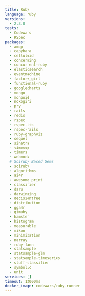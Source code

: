```yaml
---
title: Ruby
language: ruby
versions:
  - 2.3.0
tests:
  - Codewars
  - RSpec
packages:
  - amqp
  - capybara
  - celluloid
  - concerning
  - concurrent-ruby
  - elasticsearch
  - eventmachine
  - factory_girl
  - functional-ruby
  - googlecharts
  - mongo
  - mongoid
  - nokogiri
  - pry
  - rails
  - redis
  - rspec
  - rspec-its
  - rspec-rails
  - ruby-graphviz
  - sequel
  - sinatra
  - timecop
  - timers
  - webmock
  # Sciruby Based Gems
  - sciruby
  - algorithms
  - ai4r
  - awesome_print
  - classifier
  - daru
  - darwinning
  - decisiontree
  - distribution
  - gga4r
  - gimuby
  - hamster
  - histogram
  - measurable
  - mikon
  - minimization
  - narray
  - ruby-fann
  - statsample
  - statsample-glm
  - statsample-timeseries
  - stuff-classifier
  - symbolic
  - unit
services: []
timeout: 12000ms
docker_image: codewars/ruby-runner
---
```

